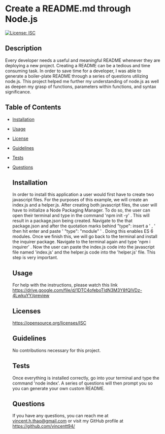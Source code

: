 # Create a README.md through Node.js
  [![License: ISC](https://img.shields.io/badge/License-ISC-blue.svg)](https://opensource.org/licenses/ISC)  

  ## Description
  Every developer needs a  useful and meaningful README whenever they are deploying a new project.  Creating a README can be a tedious and time consuming task.  In order to save time for a developer, I was able to generate a boiler-plate README through a series of questions utilizing node.js.  This project helped me further my understanding of node.js as well as deepen my grasp of functions, parameters within functions, and syntax significance.  

## Table of Contents
- [Installation](#installation)
- [Usage](#usage)
- [License](#license)
- [Guidelines](#guidelines)
- [Tests](#tests)
- [Questions](#questions)

  ## Installation
  In order to install this application a  user would first have to create two javascript files.  For the purposes of this example, we will create an index.js and a helper.js.  After creating both javascript files, the user will have to initialize a Node Packaging Manager.   To do so, the user can open their terminal and type in the command 'npm init -y' .  This will result in a package.json being created.  Navigate to the that package.json and after the quotation marks behind "type":  insert a ' , ' then hit enter and paste ' "type": "module" ' .  Doing this enables ES 6 modules.  Once we finish this, we will go back to the terminal and install the inquirer package.  Navigate to the terminal again and type 'npm i inquirer' . Now the user can paste the index.js code into the javascript file named 'index.js' and the helper.js code into the 'helper.js' file.  This step is very important. 

  ## Usage
  For help with the instructions, please watch this link https://drive.google.com/file/d/1DTC4ofeboTIdN3M3Y8fQIVDz-4LwkuYY/preview

  ## Licenses
  https://opensource.org/licenses/ISC

  ## Guidelines 
  No contributions necessary for this project. 

  ## Tests
  Once everything is installed correctly, go into your terminal and type the command 'node index'.  A series of questions will then prompt you so you can generate your own custom README. 

  ## Questions
  If you have any questions, you can reach me at vincent.h.thao@gmail.com or visit my GitHub profile at https://github.com/vincentt94/


